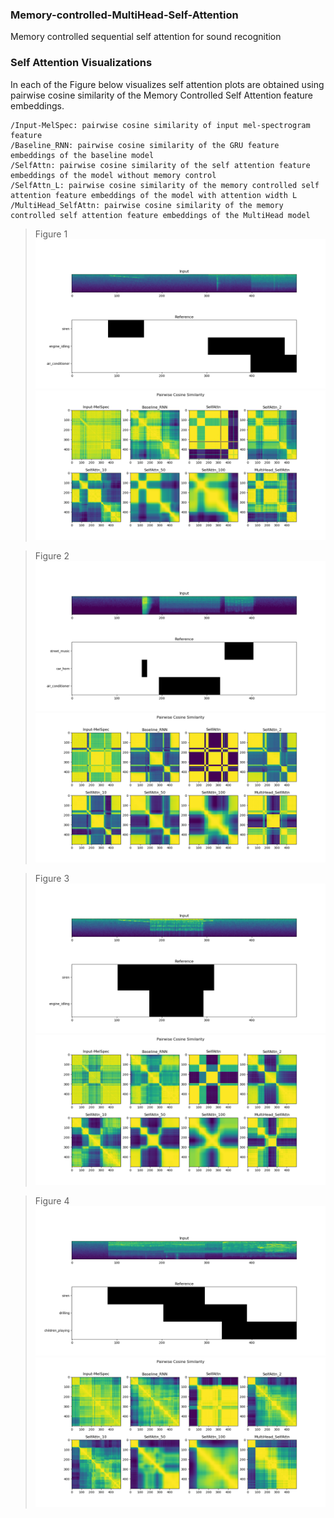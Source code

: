 ### Memory-controlled-MultiHead-Self-Attention
Memory controlled sequential self attention for sound recognition

### Self Attention Visualizations

In each of the Figure below visualizes self attention plots are obtained using pairwise cosine similarity of the Memory Controlled Self Attention feature embeddings.

    /Input-MelSpec: pairwise cosine similarity of input mel-spectrogram feature
    /Baseline_RNN: pairwise cosine similarity of the GRU feature embeddings of the baseline model
    /SelfAttn: pairwise cosine similarity of the self attention feature embeddings of the model without memory control
    /SelfAttn_L: pairwise cosine similarity of the memory controlled self attention feature embeddings of the model with attention width L
    /MultiHead_SelfAttn: pairwise cosine similarity of the memory controlled self attention feature embeddings of the MultiHead model



>Figure 1
![fig1](Images/1a.png)
![fig1](Images/1b.png)

>Figure 2
![fig2](Images/4a.png)
![fig2](Images/4b.png)

>Figure 3
![fig3](Images/6a.png)
![fig3](Images/6b.png)

>Figure 4
![fig4](Images/11a.png)
![fig4](Images/11b.png)
